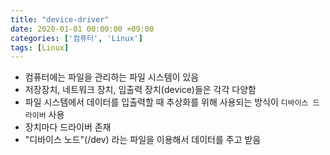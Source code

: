 ```yaml
---
title: "device-driver"
date: 2020-01-01 00:00:00 +09:00
categories: ['컴퓨터', 'Linux']
tags: [Linux]
---
```


- 컴퓨터에는 파일을 관리하는 파일 시스템이 있음
- 저장장치, 네트워크 장치, 입출력 장치(device)들은 각각 다양함
- 파일 시스템에서 데이터를 입출력할 때 추상화를 위해 사용되는 방식이 `디바이스 드라이버` 사용
- 장치마다 드라이버 존재
- "디바이스 노드"(/dev) 라는 파일을 이용해서 데이터를 주고 받음 
